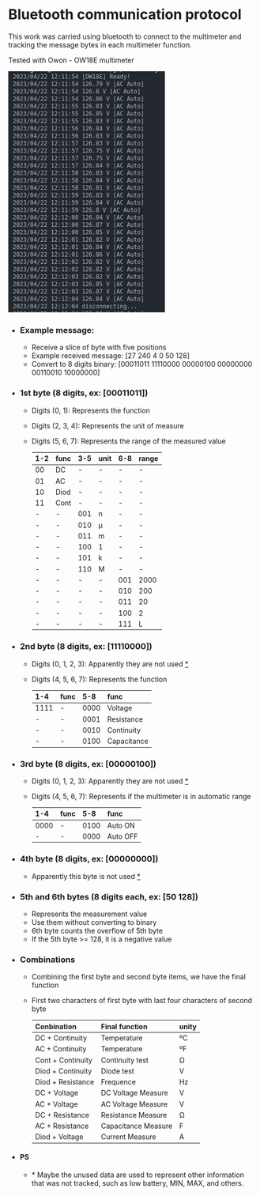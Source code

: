 # Bluetooth communication protocol 

This work was carried using bluetooth to connect to the multimeter and tracking the message bytes in each multimeter function.

Tested with Owon - OW18E multimeter

![](/screenshot/OW18E.png)

* ### Example message:

    * Receive a slice of byte with five positions
    * Example received message: [27 240 4 0 50 128]
    * Convert to 8 digits binary: [00011011 11110000 00000100 00000000 00110010 10000000]

* ### 1st byte (8 digits, ex: [00011011])

    * Digits (0, 1): Represents the function
    * Digits (2, 3, 4): Represents the unit of measure
    * Digits (5, 6, 7): Represents the range of the measured value

        | 1-2 | func | 3-5 | unit | 6-8 | range |
        | --- | ---  | --- | ---  | --- | ---   |
        | 00  | DC   | -   | -    | -   | -     |
        | 01  | AC   | -   | -    | -   | -     |
        | 10  | Diod | -   | -    | -   | -     |
        | 11  | Cont | -   | -    | -   | -     |
        | -   | -    | 001 | n    | -   | -     |
        | -   | -    | 010 | µ    | -   | -     |
        | -   | -    | 011 | m    | -   | -     |
        | -   | -    | 100 | 1    | -   | -     |
        | -   | -    | 101 | k    | -   | -     |
        | -   | -    | 110 | M    | -   | -     |
        | -   | -    | -   | -    | 001 | 2000  |
        | -   | -    | -   | -    | 010 | 200   |
        | -   | -    | -   | -    | 011 | 20    |
        | -   | -    | -   | -    | 100 | 2     |
        | -   | -    | -   | -    | 111 | L     |

* ### 2nd byte (8 digits, ex: [11110000])

    * Digits (0, 1, 2, 3): Apparently they are not used [\*](####ps)
    * Digits (4, 5, 6, 7): Represents the function

        | 1-4  | func | 5-8  | func        |
        | ---  | ---  | ---  | ---         |
        | 1111 | -    | 0000 | Voltage     |
        | -    | -    | 0001 | Resistance  |
        | -    | -    | 0010 | Continuity  |
        | -    | -    | 0100 | Capacitance |

* ### 3rd byte (8 digits, ex: [00000100])

    * Digits (0, 1, 2, 3): Apparently they are not used [\*](####ps)
    * Digits (4, 5, 6, 7): Represents if the multimeter is in automatic range

        | 1-4  | func | 5-8  | func     |
        | ---  | ---  | ---  | ---      |
        | 0000 | -    | 0100 | Auto ON  |
        | -    | -    | 0000 | Auto OFF |

* ### 4th byte (8 digits, ex: [00000000])

    * Apparently this byte is not used [\*](####ps)

* ### 5th and 6th bytes (8 digits each, ex: [50 128])

    * Represents the measurement value
    * Use them without converting to binary
    * 6th byte counts the overflow of 5th byte
    * If the 5th byte >= 128, it is a negative value

* ### Combinations

    * Combining the first byte and second byte items, we have the final function
    * First two characters of first byte with last four characters of second byte

        | Conbination          | Final function      | unity |
        | ---                  | ---                 | ---   |
        | DC + Continuity      | Temperature         | ºC    |
        | AC + Continuity      | Temperature         | ºF    |
        | Cont + Continuity    | Continuity test     | Ω     |
        | Diod + Continuity    | Diode test          | V     |
        | Diod + Resistance    | Frequence           | Hz    |
        | DC + Voltage         | DC Voltage Measure  | V     |
        | AC + Voltage         | AC Voltage Measure  | V     |
        | DC + Resistance      | Resistance Measure  | Ω     |
        | AC + Resistance      | Capacitance Measure | F     |
        | Diod + Voltage       | Current Measure     | A     |

* #### PS 

    * \* Maybe the unused data are used to represent other information that was not tracked, such as low battery, MIN, MAX, and others.